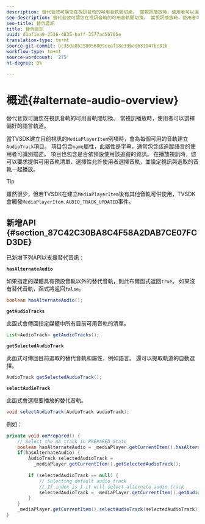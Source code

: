 ```yaml
---
description: 替代音效可讓您在視訊音軌的可用音軌間切換。 當視訊播放時，使用者可以選擇偏好的語言軌道。
seo-description: 替代音效可讓您在視訊音軌的可用音軌間切換。 當視訊播放時，使用者可以選擇偏好的語言軌道。
seo-title: 替代音訊
title: 替代音訊
uuid: d1af1ea9-2516-4835-baff-3577ad5b705e
translation-type: tm+mt
source-git-commit: bc35da8b258056809ceaf18e33bed631047bc81b
workflow-type: tm+mt
source-wordcount: '275'
ht-degree: 0%

---
```



# 概述{#alternate-audio-overview}

替代音效可讓您在視訊音軌的可用音軌間切換。 當視訊播放時，使用者可以選擇偏好的語言軌道。

<!--<a id="section_E4F9DC28A2944BD08B4190A7F98A8365"></a>-->

當TVSDK建立目前視訊的`MediaPlayerItem`例項時，會為每個可用的音軌建立`AudioTrack`項目。 項目包含`name`屬性，此屬性是字串，通常包含該追蹤語言的使用者可識別描述。 項目也包含是否依預設使用該追蹤的資訊。 在播放視訊時，您可以要求提供可用音軌清單、選擇性允許使用者選擇音軌，並設定視訊與選取的音軌一起播放。

>[!TIP]
>
>雖然很少，但若TVSDK在建立`MediaPlayerItem`後有其他音軌可供使用，TVSDK會觸發`MediaPlayerItem.AUDIO_TRACK_UPDATED`事件。

## 新增API {#section_87C42C30BA8C4F58A2DAB7CE07FCD3DE}

已新增下列API以支援替代音訊：

**`hasAlternateAudio`**

如果指定的媒體具有預設音軌以外的替代音軌，則此布爾函式返回`true`。 如果沒有替代音軌，函式將返回`false`。

```java
boolean hasAlternateAudio();
```

**`getAudioTracks`**

此函式會傳回指定媒體中所有目前可用音軌的清單。

```java
List<AudioTrack> getAudioTracks();
```

**`getSelectedAudioTrack`**

此函式可傳回目前選取的替代音軌和屬性，例如語言。 還可以提取軌道的自動選擇。

```java
AudioTrack getSelectedAudioTrack();
```

**`selectAudioTrack`**

此函式會選取要播放的替代音軌。

```java
void selectAudioTrack(AudioTrack audioTrack);
```

例如：

```java
private void onPrepared() { 
    // Select the AA track in PREPARED State 
    boolean hasAlternateAudio = _mediaPlayer.getCurrentItem().hasAlternateAudio(); 
    if(hasAlternateAudio) { 
        AudioTrack selectedAudioTrack =  
          _mediaPlayer.getCurrentItem().getSelectedAudioTrack(); 
 
        if (selectedAudioTrack == null) {  
            // Selecting default audio track  
            // If index is 1 it will select alternate audio track  
            selectedAudioTrack = _mediaPlayer.getCurrentItem().getAudioTracks().get(0);  
        } 
    } 
    _mediaPlayer.getCurrentItem().selectAudioTrack(selectedAudioTrack); 
} 
```
